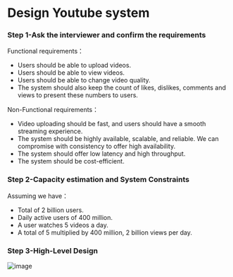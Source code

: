 # Design Youtube system

### Step 1-Ask the interviewer and confirm the requirements  

Functional requirements：

- Users should be able to upload videos.
- Users should be able to view videos.
- Users should be able to change video quality.
- The system should also keep the count of likes, dislikes, comments and views to present these numbers to users.

Non-Functional requirements：

- Video uploading should be fast, and users should have a smooth streaming experience.
- The system should be highly available, scalable, and reliable. We can compromise with consistency to offer high availability.
- The system should offer low latency and high throughput.
- The system should be cost-efficient.

### Step 2-Capacity estimation and System Constraints

Assuming we have：

- Total of 2 billion users.
- Daily active users of 400 million.
- A user watches 5 videos a day.
- A total of 5 multiplied by 400 million, 2 billion views per day.

### Step 3-High-Level Design
![image](https://github.com/ericzhou919/System-Design/assets/77151742/f00b7efd-3bd8-4ad9-a3dc-37115b9678d7)
